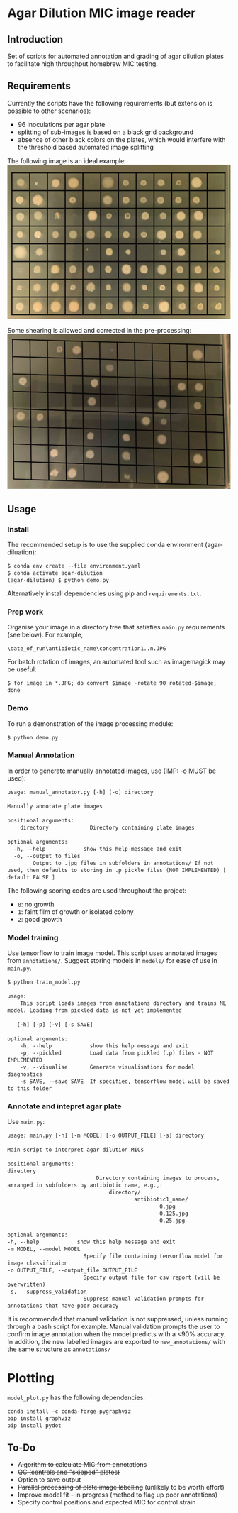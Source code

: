 # Agar Dilution MIC image reader

## Introduction

Set of scripts for automated annotation and grading of agar dilution plates to facilitate high throughput homebrew MIC testing. 

## Requirements

Currently the scripts have the following requirements (but extension is possible to other scenarios): 

* 96 inoculations per agar plate
* splitting of sub-images is based on a black grid background 
* absence of other black colors on the plates, which would interfere with the threshold based automated image splitting

The following image is an ideal example: 
![Example image 1](/readme_images/0.5.jpeg)

Some shearing is allowed and corrected in the pre-processing: 
![Example image 2](/readme_images/128.jpeg)

## Usage 

### Install 

The recommended setup is to use the supplied conda environment (agar-diluation): 

    $ conda env create --file environment.yaml
    $ conda activate agar-dilution
    (agar-dilution) $ python demo.py

Alternatively install dependencies using pip and `requirements.txt`. 

### Prep work 

Organise your image in a directory tree that satisfies `main.py` requirements (see below). For example, 

    \date_of_run\antibiotic_name\concentration1..n.JPG

For batch rotation of images, an automated tool such as imagemagick may be useful: 

    $ for image in *.JPG; do convert $image -rotate 90 rotated-$image; done

### Demo

To run a demonstration of the image processing module: 

    $ python demo.py

### Manual Annotation

In order to generate manually annotated images, use (IMP: -o MUST be used): 

    usage: manual_annotator.py [-h] [-o] directory

    Manually annotate plate images

    positional arguments:
        directory             Directory containing plate images

    optional arguments:
      -h, --help            show this help message and exit
      -o, --output_to_files
            Output to .jpg files in subfolders in annotations/ If not used, then defaults to storing in .p pickle files (NOT IMPLEMENTED) [ default FALSE ]

The following scoring codes are used throughout the project: 

* `0`: no growth
* `1`: faint film of growth or isolated colony
* `2`: good growth

### Model training

Use tensorflow to train image model. This script uses annotated images from `annotations/`. Suggest storing models in `models/` for ease of use in `main.py`. 

    $ python train_model.py 

    usage: 
        This script loads images from annotations directory and trains ML model. Loading from pickled data is not yet implemented
    
       [-h] [-p] [-v] [-s SAVE]

    optional arguments:
        -h, --help            show this help message and exit
        -p, --pickled         Load data from pickled (.p) files - NOT IMPLEMENTED
        -v, --visualise       Generate visualisations for model diagnostics
        -s SAVE, --save SAVE  If specified, tensorflow model will be saved to this folder

### Annotate and intepret agar plate

Use `main.py`: 

    usage: main.py [-h] [-m MODEL] [-o OUTPUT_FILE] [-s] directory

    Main script to interpret agar dilution MICs

    positional arguments:
    directory             
                                Directory containing images to process, arranged in subfolders by antibiotic name, e.g.,: 
                                    directory/ 
                                            antibiotic1_name/ 
                                                    0.jpg 
                                                    0.125.jpg 
                                                    0.25.jpg 
                            
    optional arguments:
    -h, --help            show this help message and exit
    -m MODEL, --model MODEL
                            Specify file containing tensorflow model for image classificaion
    -o OUTPUT_FILE, --output_file OUTPUT_FILE
                            Specify output file for csv report (will be overwritten)
    -s, --suppress_validation
                            Suppress manual validation prompts for annotations that have poor accuracy

It is recommended that manual validation is not suppressed, unless running through a bash script for example. Manual validation prompts the user to confirm image annotation when the model predicts with a <90% accuracy. In addition, the new labelled images are exported to `new_annotations/` with the same structure as `annotations/`

# Plotting

`model_plot.py` has the following dependencies: 

    conda install -c conda-forge pygraphviz
    pip install graphviz
    pip install pydot

## To-Do

* ~~Algorithm to calculate MIC from annotations~~
* ~~QC (controls and "skipped" plates)~~
* ~~Option to save output~~
* ~~Parallel processing of plate image labelling~~ (unlikely to be worth effort)
* Improve model fit - in progress (method to flag up poor annotations)
* Specify control positions and expected MIC for control strain
